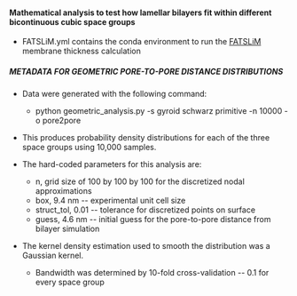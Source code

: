 #### Mathematical analysis to test how lamellar bilayers fit within different bicontinuous cubic space groups
* FATSLiM.yml contains the conda environment to run the [FATSLiM](https://fatslim.github.io) membrane thickness calculation

##### METADATA FOR GEOMETRIC PORE-TO-PORE DISTANCE DISTRIBUTIONS

* Data were generated with the following command:
    * python geometric_analysis.py -s gyroid schwarz primitive -n 10000 -o pore2pore

* This produces probability density distributions for each of the three space groups using 10,000 samples.

* The hard-coded parameters for this analysis are:
    * n, grid size of 100 by 100 by 100 for the discretized nodal approximations
    * box, 9.4 nm -- experimental unit cell size
    * struct_tol, 0.01 -- tolerance for discretized points on surface
    * guess, 4.6 nm -- initial guess for the pore-to-pore distance from bilayer simulation

* The kernel density estimation used to smooth the distribution was a Gaussian kernel.
    * Bandwidth was determined by 10-fold cross-validation -- 0.1 for every space group
